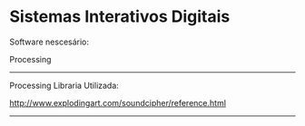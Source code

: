 # Sistemas Interativos Digitais

Software nescesário: 

  Processing
  
  
_______________________________________________________


Processing Libraria Utilizada:

http://www.explodingart.com/soundcipher/reference.html



____________________________________________________________